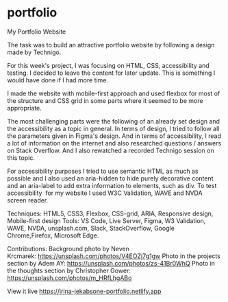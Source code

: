 # portfolio
My Portfolio Website

The task was to build an attractive portfolio website by following a design made by Technigo.

For this week's project, I was focusing on HTML, CSS, accessibility and testing. I decided to leave the content for later update. This is something I would have done if I had more time. 

I made the website with mobile-first approach and used flexbox for most of the structure and CSS grid in some parts where it seemed to be more appropriate.

The most challenging parts were the following of an already set design and the accessibility as a topic in general. In terms of design, I tried to follow all the parameters given in Figma's design. And in terms of accessibility, I read a lot of information on the internet and also researched questions / answers on Stack Overflow. And I also rewatched a recorded Technigo session on this topic.

For accessibility purposes I tried to use semantic HTML as much as possible and I also used an aria-hidden to hide purely decorative content and an aria-label to add extra information to elements, such as div. To test accessibility  for my website I used W3C Validation, WAVE and NVDA screen reader.

Techniques: HTML5, CSS3, Flexbox, CSS-grid, ARIA, Responsive design, Mobile-first design 
Tools: VS Code, Live Server, Figma, W3 Validation, WAVE, NVDA, unsplash.com, Slack, StackOverflow, Google Chrome,Firefox, Microsoft Edge.

Contributions:
Background photo by Neven Krcmarek: https://unsplash.com/photos/V4EOZj7g1gw
Photo in the projects section by Adem AY: https://unsplash.com/photos/zs-41Br0WhQ
Photo in the thoughts section by Christopher Gower: https://unsplash.com/photos/m_HRfLhgABo

View it live
https://irina-jekabsone-portfolio.netlify.app